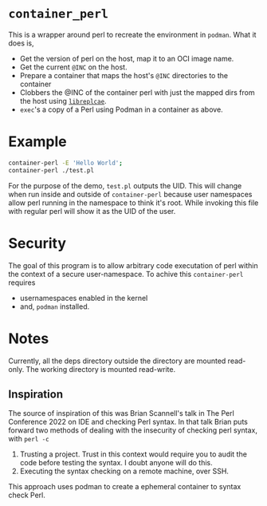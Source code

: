 `container_perl`
====

This is a wrapper around perl to recreate the environment in `podman`. What it
does is,

* Get the version of perl on the host, map it to an OCI image name.
* Get the current `@INC` on the host.
* Prepare a container that maps the host's `@INC` directories to the container
* Clobbers the @INC of the container perl with just the mapped dirs from the
	host using [`libreplcae`](https://metacpan.org/pod/libreplace).
* `exec`'s a copy of a Perl using Podman in a container as above.

Example
====

```sh
container-perl -E 'Hello World';
container-perl ./test.pl
```

For the purpose of the demo, `test.pl` outputs the UID. This will change when
run inside and outside of `container-perl` because user namespaces allow 
perl running in the namespace to think it's root. While invoking this file with
regular perl will show it as the UID of the user.

Security
====

The goal of this program is to allow arbitrary code executation of perl within
the context of a secure user-namespace. To achive this `container-perl`
requires

* usernamespaces enabled in the kernel
* and, `podman` installed.

Notes
====

Currently, all the deps directory outside the directory are mounted read-only.
The working directory is mounted read-write.

Inspiration
----

The source of inspiration of this was Brian Scannell's talk in The Perl
Conference 2022 on IDE and checking Perl syntax. In that talk Brian puts
forward two methods of dealing with the insecurity of checking perl syntax,
with `perl -c`

1. Trusting a project. Trust in this context would require you to audit the
	 code before testing the syntax. I doubt anyone will do this.
2. Executing the syntax checking on a remote machine, over SSH.

This approach uses podman to create a ephemeral container to syntax check Perl.
